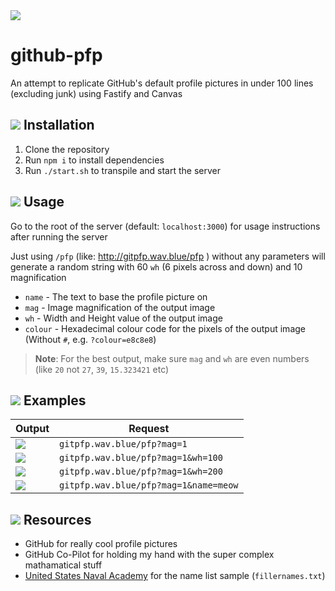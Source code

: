 <img src="https://gitpfp.wav.blue/pfp?mag=2&name=github-pfp">

# github-pfp
An attempt to replicate GitHub's default profile pictures in under 100 lines (excluding junk) using Fastify and Canvas

## <img src="https://gitpfp.wav.blue/pfp?mag=0.3&name=installation"> Installation
1. Clone the repository
2. Run `npm i` to install dependencies
3. Run `./start.sh` to transpile and start the server

## <img src="https://gitpfp.wav.blue/pfp?mag=0.3&name=usage"> Usage
Go to the root of the server (default: `localhost:3000`) for usage instructions after running the server

Just using `/pfp` (like: http://gitpfp.wav.blue/pfp ) without any parameters will generate a random string with 60 `wh` (6 pixels across and down) and 10 magnification

- `name` - The text to base the profile picture on
- `mag` - Image magnification of the output image
- `wh` - Width and Height value of the output image
- `colour` - Hexadecimal colour code for the pixels of the output image (Without `#`, e.g. `?colour=e8c8e8`)

> **Note**:
> For the best output, make sure `mag` and `wh` are even numbers (like `20` not `27`, `39`, `15.323421` etc)

## <img src="https://gitpfp.wav.blue/pfp?mag=0.3&name=examples"> Examples
| Output                                                   | Request                                |
| -------------------------------------------------------- | -------------------------------------- |
| <img src="https://gitpfp.wav.blue/pfp?mag=1">            | `gitpfp.wav.blue/pfp?mag=1`            |
| <img src="https://gitpfp.wav.blue/pfp?mag=1&wh=100">     | `gitpfp.wav.blue/pfp?mag=1&wh=100`     |
| <img src="https://gitpfp.wav.blue/pfp?mag=1&wh=200">     | `gitpfp.wav.blue/pfp?mag=1&wh=200`     |
| <img src="https://gitpfp.wav.blue/pfp?mag=1&name=meow">  | `gitpfp.wav.blue/pfp?mag=1&name=meow`  |

## <img src="https://gitpfp.wav.blue/pfp?mag=0.3&name=resources"> Resources
- GitHub for really cool profile pictures
- GitHub Co-Pilot for holding my hand with the super complex mathamatical stuff
- [United States Naval Academy](https://www.usna.edu/Users/cs/roche/courses/s15si335/proj1/files.php%3Ff=names.txt.html) for the name list sample (`fillernames.txt`)
